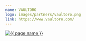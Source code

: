 ```yaml
---
name: VAULTORO
logo: images/partners/vaultoro.png
link: https://www.vaultoro.com/
---
```


<a class="sixteen wide mobile five wide tablet three wide computer column inverted partner-div" href="{{ page.link }}">
    <img src="{{ page.logo }}" alt="{{ page.name }}" class="ui large image">
</a>